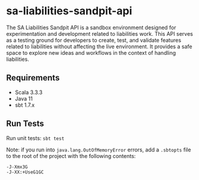 
# sa-liabilities-sandpit-api

The SA Liabilities Sandpit API is a sandbox environment designed for experimentation and development related to liabilities work. 
This API serves as a testing ground for developers to create, test, and validate features related to liabilities without affecting the live environment. 
It provides a safe space to explore new ideas and workflows in the context of handling liabilities.

## Requirements

- Scala 3.3.3
- Java 11
- sbt 1.7.x


## Run Tests

Run unit tests: `sbt test`

Note: if you run into `java.lang.OutOfMemoryError` errors, add a `.sbtopts` file to the root of the project with the
following contents:

```
-J-Xmx3G
-J-XX:+UseG1GC
```
